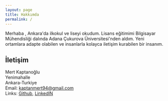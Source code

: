 ```yaml
---
layout: page
title: Hakkımda
permalink: /
---
```


<!--{% include image.html url="images/avatar.jpg" caption="" max_width="300px" align="right" %}-->

Merhaba , Ankara'da ilkokul ve liseyi okudum. Lisans eğitimimi Bilgisayar Mühendisliği dalında Adana Çukurova Üniversitesi'nden aldım. Yeni ortamlara adapte olabilen ve insanlarla kolayca iletişim kurabilen bir insanım. 


## İletişim

Mert Kaptanoğlu<br />
Yenimahalle <br />
Ankara-Turkiye<br />
Email: <a href="mailto:kaptanmert94@gmail.com" target="_blank">kaptanmert94@gmail.com</a><br />
Links: <a href="https://github.com/mertkaptan" target="_blank">Github</a>, <a href="https://www.linkedin.com/in/kaptanmert/" target="_blank">LinkedIN</a>
